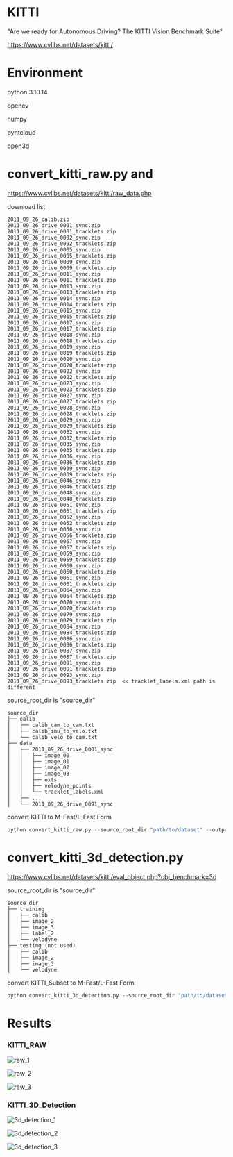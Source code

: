 # KITTI

"Are we ready for Autonomous Driving? The KITTI Vision Benchmark Suite"

https://www.cvlibs.net/datasets/kitti/

# Environment
python 3.10.14

opencv

numpy

pyntcloud

open3d

# convert_kitti_raw.py and 

https://www.cvlibs.net/datasets/kitti/raw_data.php

download list

```
2011_09_26_calib.zip
2011_09_26_drive_0001_sync.zip
2011_09_26_drive_0001_tracklets.zip
2011_09_26_drive_0002_sync.zip
2011_09_26_drive_0002_tracklets.zip
2011_09_26_drive_0005_sync.zip
2011_09_26_drive_0005_tracklets.zip
2011_09_26_drive_0009_sync.zip
2011_09_26_drive_0009_tracklets.zip
2011_09_26_drive_0011_sync.zip
2011_09_26_drive_0011_tracklets.zip
2011_09_26_drive_0013_sync.zip
2011_09_26_drive_0013_tracklets.zip
2011_09_26_drive_0014_sync.zip
2011_09_26_drive_0014_tracklets.zip
2011_09_26_drive_0015_sync.zip
2011_09_26_drive_0015_tracklets.zip
2011_09_26_drive_0017_sync.zip
2011_09_26_drive_0017_tracklets.zip
2011_09_26_drive_0018_sync.zip
2011_09_26_drive_0018_tracklets.zip
2011_09_26_drive_0019_sync.zip
2011_09_26_drive_0019_tracklets.zip
2011_09_26_drive_0020_sync.zip
2011_09_26_drive_0020_tracklets.zip
2011_09_26_drive_0022_sync.zip
2011_09_26_drive_0022_tracklets.zip
2011_09_26_drive_0023_sync.zip
2011_09_26_drive_0023_tracklets.zip
2011_09_26_drive_0027_sync.zip
2011_09_26_drive_0027_tracklets.zip
2011_09_26_drive_0028_sync.zip
2011_09_26_drive_0028_tracklets.zip
2011_09_26_drive_0029_sync.zip
2011_09_26_drive_0029_tracklets.zip
2011_09_26_drive_0032_sync.zip
2011_09_26_drive_0032_tracklets.zip
2011_09_26_drive_0035_sync.zip
2011_09_26_drive_0035_tracklets.zip
2011_09_26_drive_0036_sync.zip
2011_09_26_drive_0036_tracklets.zip
2011_09_26_drive_0039_sync.zip
2011_09_26_drive_0039_tracklets.zip
2011_09_26_drive_0046_sync.zip
2011_09_26_drive_0046_tracklets.zip
2011_09_26_drive_0048_sync.zip
2011_09_26_drive_0048_tracklets.zip
2011_09_26_drive_0051_sync.zip
2011_09_26_drive_0051_tracklets.zip
2011_09_26_drive_0052_sync.zip
2011_09_26_drive_0052_tracklets.zip
2011_09_26_drive_0056_sync.zip
2011_09_26_drive_0056_tracklets.zip
2011_09_26_drive_0057_sync.zip
2011_09_26_drive_0057_tracklets.zip
2011_09_26_drive_0059_sync.zip
2011_09_26_drive_0059_tracklets.zip
2011_09_26_drive_0060_sync.zip
2011_09_26_drive_0060_tracklets.zip
2011_09_26_drive_0061_sync.zip
2011_09_26_drive_0061_tracklets.zip
2011_09_26_drive_0064_sync.zip
2011_09_26_drive_0064_tracklets.zip
2011_09_26_drive_0070_sync.zip
2011_09_26_drive_0070_tracklets.zip
2011_09_26_drive_0079_sync.zip
2011_09_26_drive_0079_tracklets.zip
2011_09_26_drive_0084_sync.zip
2011_09_26_drive_0084_tracklets.zip
2011_09_26_drive_0086_sync.zip
2011_09_26_drive_0086_tracklets.zip
2011_09_26_drive_0087_sync.zip
2011_09_26_drive_0087_tracklets.zip
2011_09_26_drive_0091_sync.zip
2011_09_26_drive_0091_tracklets.zip
2011_09_26_drive_0093_sync.zip
2011_09_26_drive_0093_tracklets.zip  << tracklet_labels.xml path is different
```

source_root_dir is "source_dir"

```
source_dir
├── calib
│   ├── calib_cam_to_cam.txt
│   ├── calib_imu_to_velo.txt
│   └── calib_velo_to_cam.txt
├── data
│   ├── 2011_09_26_drive_0001_sync
│   │   ├── image_00
│   │   ├── image_01
│   │   ├── image_02
│   │   ├── image_03
│   │   ├── oxts
│   │   ├── velodyne_points
│   │   └── tracklet_labels.xml
│   ├── ...
│   └── 2011_09_26_drive_0091_sync
```

convert KITTI to M-Fast/L-Fast Form

```python
python convert_kitti_raw.py --source_root_dir "path/to/dataset" --output_root_dir "path/to/output"
```

# convert_kitti_3d_detection.py

https://www.cvlibs.net/datasets/kitti/eval_object.php?obj_benchmark=3d

source_root_dir is "source_dir"

```
source_dir
├── training
│   ├── calib
│   ├── image_2
│   ├── image_3
│   ├── label_2
│   └── velodyne
├── testing (not used)
│   ├── calib
│   ├── image_2
│   ├── image_3
│   └── velodyne
```

convert KITTI_Subset to M-Fast/L-Fast Form

```python
python convert_kitti_3d_detection.py --source_root_dir "path/to/dataset" --output_root_dir "path/to/output"
```

# Results

### KITTI_RAW

![raw_1](./raw_1.png)

![raw_2](./raw_2.png)

![raw_3](./raw_3.png)


### KITTI_3D_Detection

![3d_detection_1](./3d_detection_1.png)

![3d_detection_2](./3d_detection_2.png)

![3d_detection_3](./3d_detection_3.png)
